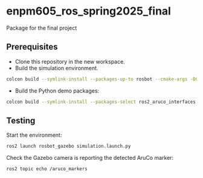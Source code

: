 # enpm605_ros_spring2025_final
Package for the final project

## Prerequisites

- Clone this repository in the new workspace.
- Build the simulation environment.

```bash
colcon build --symlink-install --packages-up-to rosbot --cmake-args -DCMAKE_BUILD_TYPE=Release
```

- Build the Python demo packages:

```bash
colcon build --symlink-install --packages-select ros2_aruco_interfaces ros2_aruco
```

## Testing

Start the environment:

```bash
ros2 launch rosbot_gazebo simulation.launch.py
```

Check the Gazebo camera is reporting the detected AruCo marker:

```bash
ros2 topic echo /aruco_markers
```
